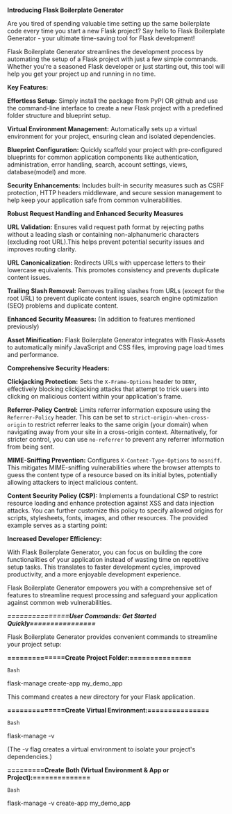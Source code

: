  **Introducing Flask Boilerplate Generator**

Are you tired of spending valuable time setting up the same boilerplate code every time you start a new Flask project? Say hello to Flask Boilerplate Generator - your ultimate time-saving tool for Flask development!

Flask Boilerplate Generator streamlines the development process by automating the setup of a Flask project with just a few simple commands. Whether you're a seasoned Flask developer or just starting out, this tool will help you get your project up and running in no time.


**Key Features:**

**Effortless Setup:** Simply install the package from PyPI OR github and use the command-line interface to create a new Flask project with a predefined folder structure and blueprint setup.

**Virtual Environment Management:** Automatically sets up a virtual environment for your project, ensuring clean and isolated dependencies.

**Blueprint Configuration:** Quickly scaffold your project with pre-configured blueprints for common application components like authentication, administration, error handling, search, account settings, views, database(model) and more.

**Security Enhancements:** Includes built-in security measures such as CSRF protection, HTTP headers middleware, and secure session management to help keep your application safe from common vulnerabilities.


**Robust Request Handling and Enhanced Security Measures**

**URL Validation:** Ensures valid request path format by rejecting paths without a leading slash or containing non-alphanumeric characters (excluding root URL).This helps prevent potential security issues and improves routing clarity.

**URL Canonicalization:** Redirects URLs with uppercase letters to their lowercase equivalents. This promotes consistency and prevents duplicate content issues.
  
**Trailing Slash Removal:** Removes trailing slashes from URLs (except for the root URL) to prevent duplicate content issues, search engine optimization (SEO) problems and duplicate content.

**Enhanced Security Measures:** (In addition to features mentioned previously)

**Asset Minification:** Flask Boilerplate Generator integrates with Flask-Assets to automatically minify JavaScript and CSS files, improving page load times and performance.


**Comprehensive Security Headers:**

**Clickjacking Protection:** Sets the `X-Frame-Options` header to `DENY`, effectively blocking clickjacking attacks that attempt to trick users into clicking on malicious content within your application's frame.
  
**Referrer-Policy Control:** Limits referrer information exposure using the `Referrer-Policy` header. This can be set to `strict-origin-when-cross-origin` to restrict referrer leaks to the same origin (your domain) when navigating away from your site in a cross-origin context. Alternatively, for stricter control, you can use `no-referrer` to prevent any referrer information from being sent.
  
**MIME-Sniffing Prevention:** Configures `X-Content-Type-Options` to `nosniff`. This mitigates MIME-sniffing vulnerabilities where the browser attempts to guess the content type of a resource based on its initial bytes, potentially allowing attackers to inject malicious content.

**Content Security Policy (CSP):** Implements a foundational CSP to restrict resource loading and enhance protection against XSS and data injection attacks. You can further customize this policy to specify allowed origins for scripts, stylesheets, fonts, images, and other resources. The provided example serves as a starting point:


**Increased Developer Efficiency:**

With Flask Boilerplate Generator, you can focus on building the core functionalities of your application instead of wasting time on repetitive setup tasks. This translates to faster development cycles, improved productivity, and a more enjoyable development experience.

Flask Boilerplate Generator empowers you with a comprehensive set of features to streamline request processing and safeguard your application against common web vulnerabilities.


***===============User Commands: Get Started Quickly================***

Flask Boilerplate Generator provides convenient commands to streamline your project setup:

**==============Create Project Folder:===============**

`Bash`

flask-manage create-app my_demo_app 

This command creates a new directory for your Flask application.

**==============Create Virtual Environment:===============**

`Bash`

flask-manage -v

(The -v flag creates a virtual environment to isolate your project's dependencies.)

**=========Create Both (Virtual Environment & App or Project):==============**

`Bash`

flask-manage -v create-app my_demo_app
